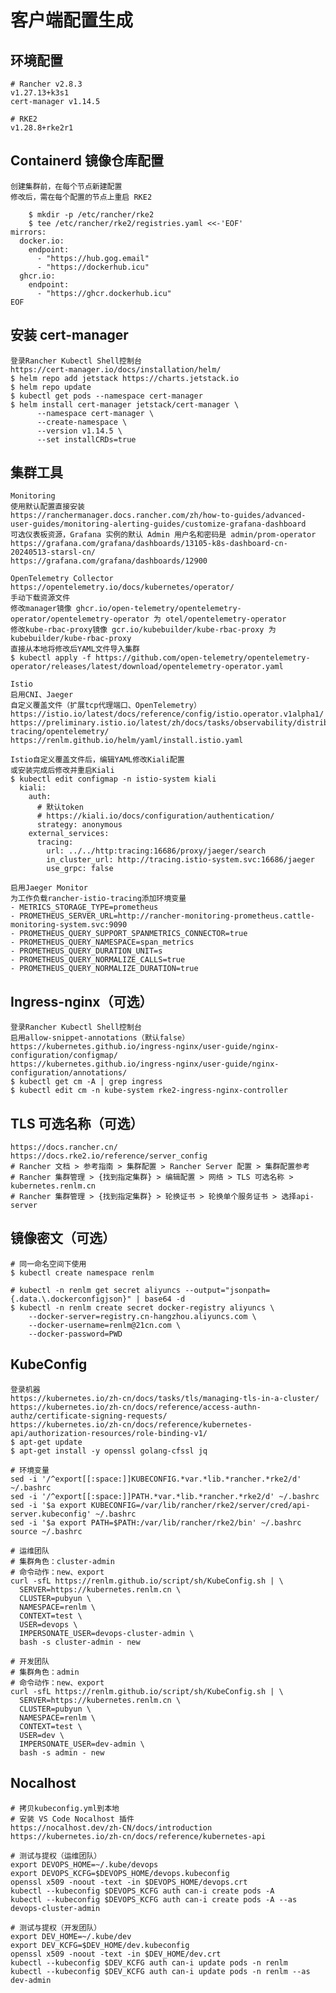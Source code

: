 # 客户端配置生成

## 环境配置
	# Rancher v2.8.3
	v1.27.13+k3s1
	cert-manager v1.14.5
	
	# RKE2
	v1.28.8+rke2r1
	
## Containerd 镜像仓库配置
	创建集群前，在每个节点新建配置
	修改后，需在每个配置的节点上重启 RKE2
	
```
	$ mkdir -p /etc/rancher/rke2
	$ tee /etc/rancher/rke2/registries.yaml <<-'EOF'
mirrors:
  docker.io:
    endpoint:
      - "https://hub.gog.email"
      - "https://dockerhub.icu"
  ghcr.io:
    endpoint:
      - "https://ghcr.dockerhub.icu"
EOF
```
	
## 安装 cert-manager
	登录Rancher Kubectl Shell控制台
	https://cert-manager.io/docs/installation/helm/
	$ helm repo add jetstack https://charts.jetstack.io
	$ helm repo update
	$ kubectl get pods --namespace cert-manager
	$ helm install cert-manager jetstack/cert-manager \
		  --namespace cert-manager \
		  --create-namespace \
		  --version v1.14.5 \
		  --set installCRDs=true
	
## 集群工具
	Monitoring
	使用默认配置直接安装
	https://ranchermanager.docs.rancher.com/zh/how-to-guides/advanced-user-guides/monitoring-alerting-guides/customize-grafana-dashboard
	可选仪表板资源，Grafana 实例的默认 Admin 用户名和密码是 admin/prom-operator
	https://grafana.com/grafana/dashboards/13105-k8s-dashboard-cn-20240513-starsl-cn/
	https://grafana.com/grafana/dashboards/12900
	
	OpenTelemetry Collector
	https://opentelemetry.io/docs/kubernetes/operator/
	手动下载资源文件
	修改manager镜像 ghcr.io/open-telemetry/opentelemetry-operator/opentelemetry-operator 为 otel/opentelemetry-operator
	修改kube-rbac-proxy镜像 gcr.io/kubebuilder/kube-rbac-proxy 为 kubebuilder/kube-rbac-proxy
	直接从本地将修改后YAML文件导入集群
	$ kubectl apply -f https://github.com/open-telemetry/opentelemetry-operator/releases/latest/download/opentelemetry-operator.yaml
	
	Istio
	启用CNI、Jaeger
	自定义覆盖文件（扩展tcp代理端口、OpenTelemetry）
	https://istio.io/latest/docs/reference/config/istio.operator.v1alpha1/
	https://preliminary.istio.io/latest/zh/docs/tasks/observability/distributed-tracing/opentelemetry/
	https://renlm.github.io/helm/yaml/install.istio.yaml
	
```
Istio自定义覆盖文件后，编辑YAML修改Kiali配置
或安装完成后修改并重启Kiali
$ kubectl edit configmap -n istio-system kiali
  kiali:
    auth:
      # 默认token
      # https://kiali.io/docs/configuration/authentication/
      strategy: anonymous
    external_services:
      tracing:
        url: ../../http:tracing:16686/proxy/jaeger/search
        in_cluster_url: http://tracing.istio-system.svc:16686/jaeger
        use_grpc: false
```

```
启用Jaeger Monitor
为工作负载rancher-istio-tracing添加环境变量
- METRICS_STORAGE_TYPE=prometheus
- PROMETHEUS_SERVER_URL=http://rancher-monitoring-prometheus.cattle-monitoring-system.svc:9090
- PROMETHEUS_QUERY_SUPPORT_SPANMETRICS_CONNECTOR=true
- PROMETHEUS_QUERY_NAMESPACE=span_metrics
- PROMETHEUS_QUERY_DURATION_UNIT=s
- PROMETHEUS_QUERY_NORMALIZE_CALLS=true
- PROMETHEUS_QUERY_NORMALIZE_DURATION=true
```
		  
## Ingress-nginx（可选）
	登录Rancher Kubectl Shell控制台
	启用allow-snippet-annotations（默认false）
	https://kubernetes.github.io/ingress-nginx/user-guide/nginx-configuration/configmap/
	https://kubernetes.github.io/ingress-nginx/user-guide/nginx-configuration/annotations/
	$ kubectl get cm -A | grep ingress
	$ kubectl edit cm -n kube-system rke2-ingress-nginx-controller
		  
## TLS 可选名称（可选）
	https://docs.rancher.cn/
	https://docs.rke2.io/reference/server_config
	# Rancher 文档 > 参考指南 > 集群配置 > Rancher Server 配置 > 集群配置参考
	# Rancher 集群管理 > {找到指定集群} > 编辑配置 > 网络 > TLS 可选名称 > kubernetes.renlm.cn
	# Rancher 集群管理 > {找到指定集群} > 轮换证书 > 轮换单个服务证书 > 选择api-server
	
## 镜像密文（可选）
	# 同一命名空间下使用
	$ kubectl create namespace renlm
	
	# kubectl -n renlm get secret aliyuncs --output="jsonpath={.data.\.dockerconfigjson}" | base64 -d
	$ kubectl -n renlm create secret docker-registry aliyuncs \
	  	--docker-server=registry.cn-hangzhou.aliyuncs.com \
	  	--docker-username=renlm@21cn.com \
	  	--docker-password=PWD

## KubeConfig
	登录机器
	https://kubernetes.io/zh-cn/docs/tasks/tls/managing-tls-in-a-cluster/
	https://kubernetes.io/zh-cn/docs/reference/access-authn-authz/certificate-signing-requests/
	https://kubernetes.io/zh-cn/docs/reference/kubernetes-api/authorization-resources/role-binding-v1/
	$ apt-get update
	$ apt-get install -y openssl golang-cfssl jq
	
```	
# 环境变量
sed -i '/^export[[:space:]]KUBECONFIG.*var.*lib.*rancher.*rke2/d' ~/.bashrc
sed -i '/^export[[:space:]]PATH.*var.*lib.*rancher.*rke2/d' ~/.bashrc
sed -i '$a export KUBECONFIG=/var/lib/rancher/rke2/server/cred/api-server.kubeconfig' ~/.bashrc
sed -i '$a export PATH=$PATH:/var/lib/rancher/rke2/bin' ~/.bashrc
source ~/.bashrc
```
	
```
# 运维团队
# 集群角色：cluster-admin
# 命令动作：new、export
curl -sfL https://renlm.github.io/script/sh/KubeConfig.sh | \
  SERVER=https://kubernetes.renlm.cn \
  CLUSTER=pubyun \
  NAMESPACE=renlm \
  CONTEXT=test \
  USER=devops \
  IMPERSONATE_USER=devops-cluster-admin \
  bash -s cluster-admin - new
```

```
# 开发团队
# 集群角色：admin
# 命令动作：new、export
curl -sfL https://renlm.github.io/script/sh/KubeConfig.sh | \
  SERVER=https://kubernetes.renlm.cn \
  CLUSTER=pubyun \
  NAMESPACE=renlm \
  CONTEXT=test \
  USER=dev \
  IMPERSONATE_USER=dev-admin \
  bash -s admin - new
```

## Nocalhost
	# 拷贝kubeconfig.yml到本地
	# 安装 VS Code Nocalhost 插件
	https://nocalhost.dev/zh-CN/docs/introduction
	https://kubernetes.io/zh-cn/docs/reference/kubernetes-api
	
```	
# 测试与提权（运维团队）
export DEVOPS_HOME=~/.kube/devops
export DEVOPS_KCFG=$DEVOPS_HOME/devops.kubeconfig
openssl x509 -noout -text -in $DEVOPS_HOME/devops.crt
kubectl --kubeconfig $DEVOPS_KCFG auth can-i create pods -A
kubectl --kubeconfig $DEVOPS_KCFG auth can-i create pods -A --as devops-cluster-admin
```

```	
# 测试与提权（开发团队）
export DEV_HOME=~/.kube/dev
export DEV_KCFG=$DEV_HOME/dev.kubeconfig
openssl x509 -noout -text -in $DEV_HOME/dev.crt
kubectl --kubeconfig $DEV_KCFG auth can-i update pods -n renlm
kubectl --kubeconfig $DEV_KCFG auth can-i update pods -n renlm --as dev-admin
```
